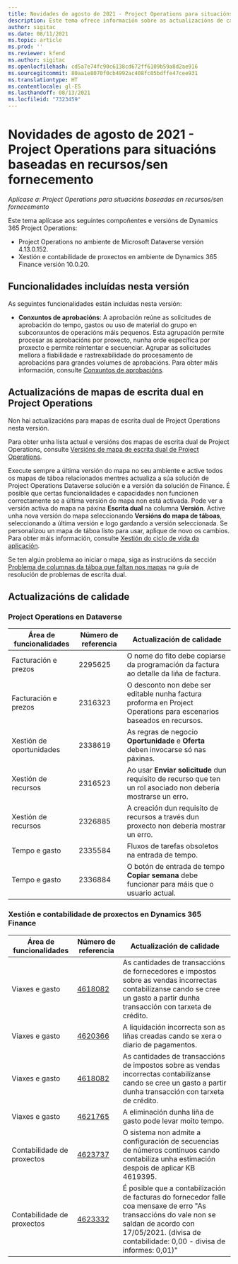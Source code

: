 ```yaml
---
title: Novidades de agosto de 2021 - Project Operations para situacións baseadas en recursos/sen fornecemento
description: Este tema ofrece información sobre as actualizacións de calidade dispoñibles na versión de agosto de 2021 de Project Operations para situacións baseadas en recursos/sen fornecemento.
author: sigitac
ms.date: 08/11/2021
ms.topic: article
ms.prod: ''
ms.reviewer: kfend
ms.author: sigitac
ms.openlocfilehash: cd5a7e74fc90c6138cd672ff6109b59a8d2ae916
ms.sourcegitcommit: 80aa1e8070f0cb4992ac408fc05bdffe47cee931
ms.translationtype: HT
ms.contentlocale: gl-ES
ms.lasthandoff: 08/13/2021
ms.locfileid: "7323459"
---
```

# <a name="whats-new-august-2021---project-operations-for-resourcenon-stocked-based-scenarios"></a>Novidades de agosto de 2021 - Project Operations para situacións baseadas en recursos/sen fornecemento

*Aplícase a: Project Operations para situacións baseadas en recursos/sen fornecemento*

Este tema aplícase aos seguintes compoñentes e versións de Dynamics 365 Project Operations:

   - Project Operations no ambiente de Microsoft Dataverse versión 4.13.0.152.
   - Xestión e contabilidade de proxectos en ambiente de Dynamics 365 Finance versión 10.0.20.

## <a name="features-included-in-this-release"></a>Funcionalidades incluídas nesta versión

As seguintes funcionalidades están incluídas nesta versión:

- **Conxuntos de aprobacións**: A aprobación reúne as solicitudes de aprobación do tempo, gastos ou uso de material do grupo en subconxuntos de operacións máis pequenos. Esta agrupación permite procesar as aprobacións por proxecto, nunha orde específica por proxecto e permite reintentar e secuenciar. Agrupar as solicitudes mellora a fiabilidade e rastrexabilidade do procesamento de aprobacións para grandes volumes de aprobacións. Para obter máis información, consulte [Conxuntos de aprobacións](../approvals/approval-sets.md).

## <a name="project-operations-dual-write-maps-updates"></a>Actualizacións de mapas de escrita dual en Project Operations

Non hai actualizacións para mapas de escrita dual de Project Operations nesta versión. 

Para obter unha lista actual e versións dos mapas de escrita dual de Project Operations, consulte [Versións de mapa de escrita dual de Project Operations](../environment/resource-dual-write-maps.md).

Execute sempre a última versión do mapa no seu ambiente e active todos os mapas de táboa relacionados mentres actualiza a súa solución de Project Operations Dataverse solución e a versión da solución de Finance. É posible que certas funcionalidades e capacidades non funcionen correctamente se a última versión do mapa non está activada. Pode ver a versión activa do mapa na páxina **Escrita dual** na columna **Versión**. Active unha nova versión do mapa seleccionando **Versións do mapa de táboas**, seleccionando a última versión e logo gardando a versión seleccionada. Se personalizou un mapa de táboa listo para usar, aplique de novo os cambios. Para obter máis información, consulte [Xestión do ciclo de vida da aplicación](/dynamics365/fin-ops-core/dev-itpro/data-entities/dual-write/app-lifecycle-management).

Se ten algún problema ao iniciar o mapa, siga as instrucións da sección [Problema de columnas da táboa que faltan nos mapas](/dynamics365/fin-ops-core/dev-itpro/data-entities/dual-write/dual-write-troubleshooting-finops-upgrades#missing-table-columns-issue-on-maps) na guía de resolución de problemas de escrita dual.

## <a name="quality-updates"></a>Actualizacións de calidade

### <a name="project-operations-on-dataverse"></a>Project Operations en Dataverse

| **Área de funcionalidades** | **Número de referencia** | **Actualización de calidade** |
| --- | --- | --- |
| Facturación e prezos | 2295625 | O nome do fito debe copiarse da programación da factura ao detalle da liña de factura. |
| Facturación e prezos | 2316323 | O desconto non debe ser editable nunha factura proforma en Project Operations para escenarios baseados en recursos. |
|   Xestión de oportunidades | 2338619 | As regras de negocio **Oportunidade** e **Oferta** deben invocarse só nas páxinas. |
| Xestión de recursos | 2316523 | Ao usar **Enviar solicitude** dun requisito de recurso que ten un rol asociado non debería mostrarse un erro. |
| Xestión de recursos | 2326885 | A creación dun requisito de recursos a través dun proxecto non debería mostrar un erro. |
| Tempo e gasto | 2335584 | Fluxos de tarefas obsoletos na entrada de tempo. |
| Tempo e gasto | 2336884 | O botón de entrada de tempo **Copiar semana** debe funcionar para máis que o usuario actual. |


### <a name="project-management-and-accounting-on-dynamics-365-finance"></a>Xestión e contabilidade de proxectos en Dynamics 365 Finance

| Área de funcionalidades | Número de referencia | Actualización de calidade |
| --- | --- | --- |
| Viaxes e gasto | [4618082](https://fix.lcs.dynamics.com/Issue/Details?kb=4618082&amp;bugId=583101&amp;dbType=3&amp;qc=9c85ac8ca1e5e9cd07fac9e9aa2cb0914724e28b86ad3339dacf7741f554c605) | As cantidades de transaccións de fornecedores e impostos sobre as vendas incorrectas contabilízanse cando se cree un gasto a partir dunha transacción con tarxeta de crédito. |
| Viaxes e gasto | [4620366](https://fix.lcs.dynamics.com/Issue/Details?kb=4620366&amp;bugId=579485&amp;dbType=3&amp;qc=e864789bd95505ea624c537d585bf113c2de60b97c88439d44693dbd85aa8e92) | A liquidación incorrecta son as liñas creadas cando se xera o diario de pagamentos. |
| Viaxes e gasto | [4618082](https://fix.lcs.dynamics.com/Issue/Details?kb=4618082&amp;bugId=583101&amp;dbType=3&amp;qc=9c85ac8ca1e5e9cd07fac9e9aa2cb0914724e28b86ad3339dacf7741f554c605) | As cantidades de transaccións de impostos sobre as vendas incorrectas contabilízanse cando se cree un gasto a partir dunha transacción con tarxeta de crédito. |
| Viaxes e gasto | [4621765](https://fix.lcs.dynamics.com/Issue/Details?kb=4621765&amp;bugId=587306&amp;dbType=3&amp;qc=6fbfad0123d4e95eaf8d5a5a2f6c354577c991b7905c852ab02d1f94e728a876) | A eliminación dunha liña de gasto pode levar moito tempo. |
| Contabilidade de proxectos | [4623737](https://fix.lcs.dynamics.com/Issue/Details?kb=4623737&amp;bugId=598109&amp;dbType=3&amp;qc=4101fc5865201e21815299f2ff11ae46d5d5370510868df86c25ee09a8ca1a0c) | O sistema non admite a configuración de secuencias de números continuos cando contabiliza unha estimación despois de aplicar KB 4619395. |
| Contabilidade de proxectos | [4623332](https://fix.lcs.dynamics.com/Issue/Details?kb=4623332&amp;bugId=586034&amp;dbType=3&amp;qc=2f64bb1977c4a9c9dd2ce9de7e72230b86eca14b6295c5bbfb614ea97ad81caf) | É posible que a contabilización de facturas do fornecedor falle coa mensaxe de erro "As transaccións do vale non se saldan de acordo con 17/05/2021. (divisa de contabilidade: 0,00 - divisa de informes: 0,01)" |
